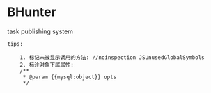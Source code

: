 # BHunter
task publishing system

    tips:

        1. 标记未被显示调用的方法: //noinspection JSUnusedGlobalSymbols
        2. 标注对象下属属性:
        /**
         * @param {{mysql:object}} opts
         */